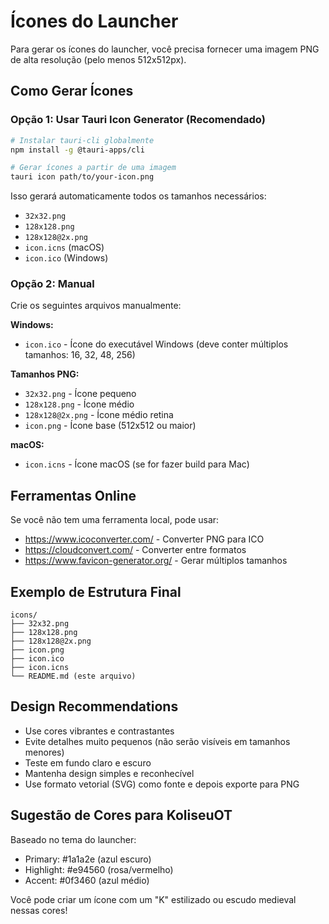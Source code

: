 # Ícones do Launcher

Para gerar os ícones do launcher, você precisa fornecer uma imagem PNG de alta resolução (pelo menos 512x512px).

## Como Gerar Ícones

### Opção 1: Usar Tauri Icon Generator (Recomendado)

```bash
# Instalar tauri-cli globalmente
npm install -g @tauri-apps/cli

# Gerar ícones a partir de uma imagem
tauri icon path/to/your-icon.png
```

Isso gerará automaticamente todos os tamanhos necessários:
- `32x32.png`
- `128x128.png`
- `128x128@2x.png`
- `icon.icns` (macOS)
- `icon.ico` (Windows)

### Opção 2: Manual

Crie os seguintes arquivos manualmente:

**Windows:**
- `icon.ico` - Ícone do executável Windows (deve conter múltiplos tamanhos: 16, 32, 48, 256)

**Tamanhos PNG:**
- `32x32.png` - Ícone pequeno
- `128x128.png` - Ícone médio
- `128x128@2x.png` - Ícone médio retina
- `icon.png` - Ícone base (512x512 ou maior)

**macOS:**
- `icon.icns` - Ícone macOS (se for fazer build para Mac)

## Ferramentas Online

Se você não tem uma ferramenta local, pode usar:

- https://www.icoconverter.com/ - Converter PNG para ICO
- https://cloudconvert.com/ - Converter entre formatos
- https://www.favicon-generator.org/ - Gerar múltiplos tamanhos

## Exemplo de Estrutura Final

```
icons/
├── 32x32.png
├── 128x128.png
├── 128x128@2x.png
├── icon.png
├── icon.ico
├── icon.icns
└── README.md (este arquivo)
```

## Design Recommendations

- Use cores vibrantes e contrastantes
- Evite detalhes muito pequenos (não serão visíveis em tamanhos menores)
- Teste em fundo claro e escuro
- Mantenha design simples e reconhecível
- Use formato vetorial (SVG) como fonte e depois exporte para PNG

## Sugestão de Cores para KoliseuOT

Baseado no tema do launcher:
- Primary: #1a1a2e (azul escuro)
- Highlight: #e94560 (rosa/vermelho)
- Accent: #0f3460 (azul médio)

Você pode criar um ícone com um "K" estilizado ou escudo medieval nessas cores!
